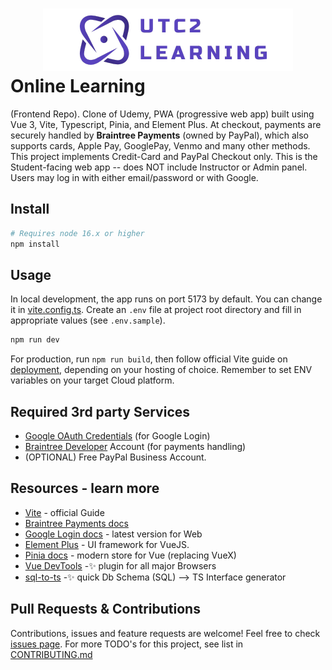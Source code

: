 <h1>
<div align="center"><img src="src/assets/logo_final_purple.png" alt="Online-Learning-Logo"/> </div>
<div>Online Learning</div>
</h1>

(Frontend Repo). Clone of Udemy, PWA (progressive web app) built using Vue 3, Vite, Typescript, Pinia, and Element Plus.
At checkout, payments are securely handled by **Braintree Payments** (owned by PayPal), which also supports cards, Apple
Pay, GooglePay, Venmo and many other methods. This project implements Credit-Card and PayPal Checkout only. This is the
Student-facing web app -- does NOT include Instructor or Admin panel. Users may log in with either email/password or
with Google.

## Install

```sh
# Requires node 16.x or higher
npm install
```

## Usage

In local development, the app runs on port 5173 by default. You can change it in [vite.config.ts](vite.config.ts).
Create an `.env` file at project root directory and fill in appropriate values (see `.env.sample`).

```sh
npm run dev
```

For production, run `npm run build`, then follow official Vite guide
on [deployment](https://vitejs.dev/guide/static-deploy.html), depending on your hosting of choice. Remember to set ENV
variables on your target Cloud platform.

## Required 3rd party Services

- [Google OAuth Credentials](https://console.developers.google.com/apis/credentials) (for Google Login)
- [Braintree Developer](https://developer.paypal.com/braintree/docs) Account (for payments handling)
- (OPTIONAL) Free PayPal Business Account.

## Resources - learn more

- [Vite](https://vitejs.dev/guide/) - official Guide
- [Braintree Payments docs](https://developer.paypal.com/braintree/docs/guides/drop-in/setup-and-integration/javascript/v3)
- [Google Login docs](https://developers.google.com/identity/gsi/web/guides/overview) - latest version for Web
- [Element Plus](https://element-plus.org/en-US/) - UI framework for VueJS.
- [Pinia docs](https://pinia.vuejs.org/) - modern store for Vue (replacing VueX)
- [Vue DevTools](https://devtools.vuejs.org/guide/installation.html) -✨ plugin for all major Browsers
- [sql-to-ts](https://rmp135.github.io/sql-ts/) -✨ quick Db Schema (SQL) --> TS Interface generator

## Pull Requests & Contributions

Contributions, issues and feature requests are welcome!
Feel free to check [issues page](https://github.com/dangquyitt/online-learning/issues). For more TODO's for this
project, see list in [CONTRIBUTING.md](CONTRIBUTING.md)
